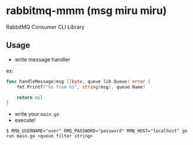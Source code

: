 # rabbitmq-mmm (msg miru miru)

RabbitMQ Consumer CLI Library

## Usage

- write message handler

ex:

```Go
func handleMessage(msg []byte, queue lib.Queue) error {
	fmt.Printf("%s from %s", string(msg), queue.Name)

	return nil
}
```

- write your `main.go`
- execute!

```shell script
$ RMQ_USERNAME="user" RMQ_PASSWORD="password" RMQ_HOST="localhost" go run main.go <queue filter string>
```